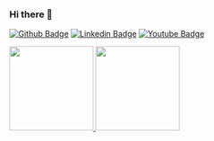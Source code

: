 ### Hi there 👋

[![Github Badge](https://img.shields.io/badge/-Github-000?style=flat-square&logo=Github&logoColor=white&link=https://github.com/kadsonlima)](https://github.com/kadsonlima)
[![Linkedin Badge](https://img.shields.io/badge/-LinkedIn-blue?style=flat-square&logo=Linkedin&logoColor=white&link=https://www.linkedin.com/in/kadsonlima/)](https://www.linkedin.com/in/kadsonlima/)
[![Youtube Badge](https://img.shields.io/badge/-YouTube-ff0000?style=flat-square&labelColor=ff0000&logo=youtube&logoColor=white&link=https://https://www.youtube.com/channel/UCzYepeJXM-5J4QGVE_MISnA)](https://www.youtube.com/channel/UCzYepeJXM-5J4QGVE_MISnA)


<div>
<a href="https://github.com/KadsonLima">
<img height="150em" src="https://github-readme-stats.vercel.app/api/top-langs/?username=KadsonLima&layout=compact&langs_count=7"/>
<img height="150em" src="https://github-readme-stats.vercel.app/api?username=KadsonLima&show_icons=true&include_all_commits=true&count_private=true"/>
</div>
<!--
**KadsonLima/KadsonLima** is a ✨ _special_ ✨ repository because its `README.md` (this file) appears on your GitHub profile.

Here are some ideas to get you started:

- 🔭 I’m currently working on ...
- 🌱 I’m currently learning ...
- 👯 I’m looking to collaborate on ...
- 🤔 I’m looking for help with ...
- 💬 Ask me about ...
- 📫 How to reach me: ...
- 😄 Pronouns: ...
- ⚡ Fun fact: ...
-->
